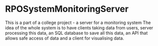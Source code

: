 # RPOSystemMonitoringServer
This is a part of a college project - a server for a monitoring system
The idea of the whole system is to have clients taking data from users,
server processing this data, an SQL database to save all this data, an API 
that allows safe access of data and a client for visualising data.
